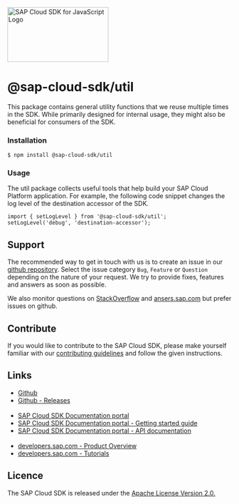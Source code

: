 <a href="https://sap.com/s4sdk"><img src="https://help.sap.com/doc/2324e9c3b28748a4ae2ad08166d77675/1.0/en-US/logo-with-js.svg" alt="SAP Cloud SDK for JavaScript Logo" height="122.92" width="226.773"/></a>

# @sap-cloud-sdk/util

This package contains general utility functions that we reuse multiple times in the SDK.
While primarily designed for internal usage, they might also be beneficial for consumers of the SDK.

### Installation
```
$ npm install @sap-cloud-sdk/util
```

### Usage
The util package collects useful tools that help build your SAP Cloud Platform application.
For example, the following code snippet changes the log level of the destination accessor of the SDK.
```
import { setLogLevel } from '@sap-cloud-sdk/util';
setLogLevel('debug', 'destination-accessor');
```

<!-- This block is inserted by scripts/copy-generic-readme.ts and not oclif like the commands block --> 
<!--genericPart-->
## Support

The recommended way to get in touch with us is to create an issue in our [github repository](https://github.com/SAP/cloud-sdk-js/issues).
Select the issue category `Bug`, `Feature` or `Question` depending on the nature of your request.
We try to provide fixes, features and answers as soon as possible.

We also monitor questions on [StackOverflow](https://stackoverflow.com/questions/tagged/sap-cloud-sdk?tab=Newest) and [ansers.sap.com](https://answers.sap.com/tags/73555000100800000895) but prefer issues on github.

## Contribute

If you would like to contribute to the SAP Cloud SDK, please make yourself familiar with our [contributing guidelines](https://github.com/SAP/cloud-sdk-js/blob/main/CONTRIBUTING.md) and follow the given instructions.

## Links

- [Github](https://github.com/SAP/cloud-sdk-js)
- [Github - Releases](https://github.com/SAP/cloud-sdk-js/releases)
<br><br>
- [SAP Cloud SDK Documentation portal](https://sap.github.io/cloud-sdk/)
- [SAP Cloud SDK Documentation portal - Getting started guide](https://sap.github.io/cloud-sdk/docs/js/getting-started)
- [SAP Cloud SDK Documentation portal - API documentation](https://sap.github.io/cloud-sdk/docs/js/api-reference-js-ts)
<br><br>
- [developers.sap.com - Product Overview](https://developers.sap.com/topics/cloud-sdk.html)
- [developers.sap.com - Tutorials](https://developers.sap.com/tutorial-navigator.html?tag=products:technology-platform/sap-cloud-sdk/sap-cloud-sdk&tag=topic:javascript)

## Licence

The SAP Cloud SDK is released under the  [Apache License Version 2.0.](http://www.apache.org/licenses/)
<!--genericPartStop-->
